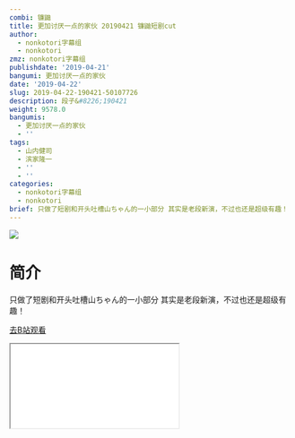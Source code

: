 ```yaml
---
combi: 镰鼬
title: 更加讨厌一点的家伙 20190421 镰鼬短剧cut
author:
  - nonkotori字幕组
  - nonkotori
zmz: nonkotori字幕组
publishdate: '2019-04-21'
bangumi: 更加讨厌一点的家伙
date: '2019-04-22'
slug: 2019-04-22-190421-50107726
description: 段子&#8226;190421
weight: 9578.0
bangumis:
  - 更加讨厌一点的家伙
  - ''
tags:
  - 山内健司
  - 滨家隆一
  - ''
  - ''
categories:
  - nonkotori字幕组
  - nonkotori
brief: 只做了短剧和开头吐槽山ちゃん的一小部分 其实是老段新演，不过也还是超级有趣！
---
```

![](https://raw.githubusercontent.com/tcgriffith/owaraisite/master/static/tmpimg/Zghi8yX.jpg)
# 简介  
只做了短剧和开头吐槽山ちゃん的一小部分
其实是老段新演，不过也还是超级有趣！  

[去B站观看](https://www.bilibili.com/video/av50107726/)
<div class ="resp-container"><iframe class="testiframe" src="//player.bilibili.com/player.html?aid=50107726"", scrolling="no", allowfullscreen="true" > </iframe></div> 
